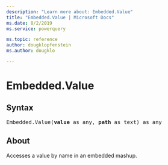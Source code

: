 ```yaml
---
description: "Learn more about: Embedded.Value"
title: "Embedded.Value | Microsoft Docs"
ms.date: 8/2/2019
ms.service: powerquery

ms.topic: reference
author: dougklopfenstein
ms.author: dougklo

---
```

# Embedded.Value

## Syntax

<pre>
Embedded.Value(<b>value</b> as any, <b>path</b> as text) as any
</pre>

## About
Accesses a value by name in an embedded mashup.
